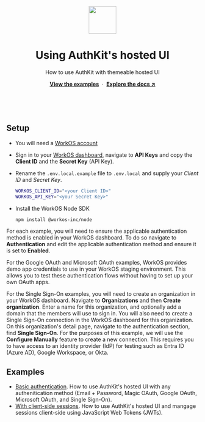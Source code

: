 <p align="center">
    <img src="https://github.com/workos/authkit-examples/assets/896475/c11765ce-cf6c-4157-87fd-c7776b509657" width="72" height="72" />
    <h1 align="center">Using AuthKit's hosted UI</h1>
    <p align="center">How to use AuthKit with themeable hosted UI</p>
    <p align="center"><strong><a href="#examples">View the examples</a></strong>&nbsp;&nbsp;·&nbsp;&nbsp;<strong><a href="https://workos.com/docs/user-management">Explore the docs ↗</a></strong></p>
    <br><br><br>
</p>

## Setup

- You will need a [WorkOS account](https://dashboard.workos.com/signup)
- Sign in to your [WorkOS dashboard](https://dashboard.workos.com), navigate to **API Keys** and copy the **Client ID** and the **Secret Key** (API Key).
- Rename the `.env.local.example` file to `.env.local` and supply your _Client ID_ and _Secret Key_.

  ```bash
  WORKOS_CLIENT_ID="<your Client ID>"
  WORKOS_API_KEY="<your Secret Key>"
  ```
- Install the WorkOS Node SDK

  ```bash
  npm install @workos-inc/node
  ```

For each example, you will need to ensure the applicable authentication method is enabled in your WorkOS dashboard. To do so navigate to **Authentication** and edit the applicable authentication method and ensure it is set to **Enabled**.

For the Google OAuth and Microsoft OAuth examples, WorkOS provides demo app credentials to use in your WorkOS staging environment. This allows you to test these authentication flows without having to set up your own OAuth apps.

For the Single Sign-On examples, you will need to create an organization in your WorkOS dashboard. Navigate to **Organizations** and then **Create organization**. Enter a name for this organization, and optionally add a domain that the members will use to sign in. You will also need to create a Single Sign-On connection in the WorkOS dashboard for this organization. On this organization's detail page, navigate to the authentication section, find **Single Sign-On**. For the purposes of this example, we will use the **Configure Manually** feature to create a new connection. This requires you to have access to an identity provider (IdP) for testing such as Entra ID (Azure AD), Google Workspace, or Okta.

## Examples

- [Basic authentication](./src/app/using-authkit/basic/page.tsx). How to use AuthKit's hosted UI with any authenitication method (Email + Password, Magic OAuth, Google OAuth, Microsoft OAuth, and Single Sign-On).
- [With client-side sessions](./src/app/using-authkit/with-session/page.tsx). How to use AuthKit's hosted UI and mangage sessions client-side using JavaScript Web Tokens (JWTs).
